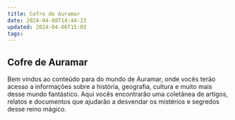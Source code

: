 ```yaml
---
title: Cofre de Auramar
date: 2024-04-08T14:44:23
updated: 2024-04-06T15:03
tags:
---
```


## Cofre de Auramar

Bem vindos ao conteúdo para do mundo de Auramar, onde vocês terão acesso a informações sobre a história, geografia, cultura e muito mais desse mundo fantástico. Aqui vocês encontrarão uma coletânea de artigos, relatos e documentos que ajudarão a desvendar os mistérios e segredos desse reino mágico.